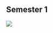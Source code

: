## Semester 1

![](https://encrypted-tbn0.gstatic.com/images?q=tbn:ANd9GcRgvPUsv52Kdo4uB3Zq8aRm6luxfVUW7NMzTg&s)
